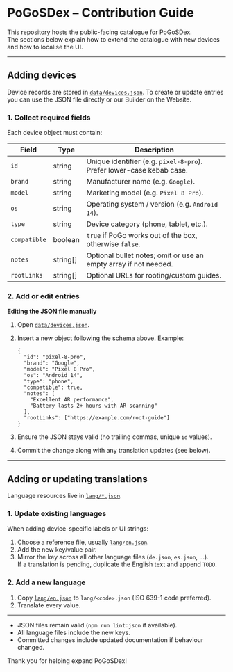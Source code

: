 # PoGoSDex – Contribution Guide

This repository hosts the public-facing catalogue for PoGoSDex.  
The sections below explain how to extend the catalogue with new devices and how to localise the UI.

---

## Adding devices

Device records are stored in [`data/devices.json`](data/devices.json). To create or update entries you can use the JSON file directly or our Builder on the Website.

### 1. Collect required fields

Each device object must contain:

| Field        | Type     | Description                                                           |
| ------------ | -------- | --------------------------------------------------------------------- |
| `id`         | string   | Unique identifier (e.g. `pixel-8-pro`). Prefer lower-case kebab case. |
| `brand`      | string   | Manufacturer name (e.g. `Google`).                                    |
| `model`      | string   | Marketing model (e.g. `Pixel 8 Pro`).                                 |
| `os`         | string   | Operating system / version (e.g. `Android 14`).                       |
| `type`       | string   | Device category (phone, tablet, etc.).                                |
| `compatible` | boolean  | `true` if PoGo works out of the box, otherwise `false`.               |
| `notes`      | string[] | Optional bullet notes; omit or use an empty array if not needed.      |
| `rootLinks`  | string[] | Optional URLs for rooting/custom guides.                              |

### 2. Add or edit entries

**Editing the JSON file manually**

1. Open [`data/devices.json`](data/devices.json).
2. Insert a new object following the schema above. Example:

   ```jsonc
   {
     "id": "pixel-8-pro",
     "brand": "Google",
     "model": "Pixel 8 Pro",
     "os": "Android 14",
     "type": "phone",
     "compatible": true,
     "notes": [
       "Excellent AR performance",
       "Battery lasts 2+ hours with AR scanning"
     ],
     "rootLinks": ["https://example.com/root-guide"]
   }
   ```

3. Ensure the JSON stays valid (no trailing commas, unique `id` values).
4. Commit the change along with any translation updates (see below).

---

## Adding or updating translations

Language resources live in [`lang/*.json`](lang/en.json).

### 1. Update existing languages

When adding device-specific labels or UI strings:

1. Choose a reference file, usually [`lang/en.json`](lang/en.json).
2. Add the new key/value pair.
3. Mirror the key across all other language files (`de.json`, `es.json`, …).  
   If a translation is pending, duplicate the English text and append `TODO`.

### 2. Add a new language

1. Copy [`lang/en.json`](lang/en.json) to `lang/<code>.json` (ISO 639-1 code preferred).
2. Translate every value.

---
- JSON files remain valid (`npm run lint:json` if available).
- All language files include the new keys.
- Committed changes include updated documentation if behaviour changed.

Thank you for helping expand PoGoSDex!

